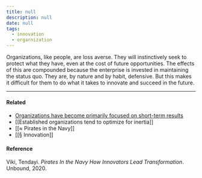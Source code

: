 ```yaml
---
title: null
description: null
date: null
tags:
  - innovation
  - orgarnization
---
```


Organizations, like people, are loss averse. They will instinctively seek to protect what they have, even at the cost of future opportunities. The effects of this are compounded because the enterprise is invested in maintaining the status quo. They are, by nature and by habit, defensive. But this makes it difficult for them to do what it takes to innovate and succeed in the future.

---

#### Related

- [Organizations have become primarily focused on short-term results](https://publish.obsidian.md/mobydiction/notes/Organizations+have+become+primarily+focused+on+short-term+results)
- [[Established organizations tend to optimize for inertia]]
- [[≈ Pirates in the Navy]]
- [[§ Innovation]]

#### Reference

Viki, Tendayi. _Pirates In the Navy How Innovators Lead Transformation_. Unbound, 2020.
